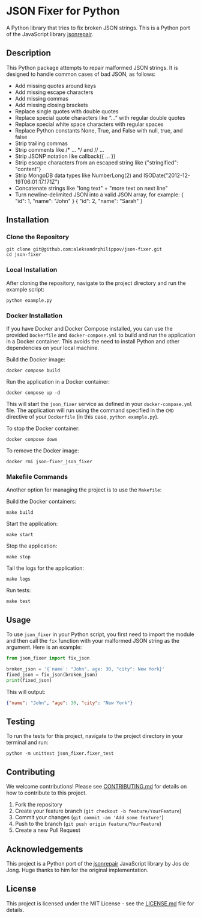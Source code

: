 # JSON Fixer for Python

A Python library that tries to fix broken JSON strings. This is a Python port of the JavaScript
library [jsonrepair](https://github.com/josdejong/jsonrepair).

## Description

This Python package attempts to repair malformed JSON strings. It is designed to handle common cases of bad JSON, as
follows:

- Add missing quotes around keys
- Add missing escape characters
- Add missing commas
- Add missing closing brackets
- Replace single quotes with double quotes
- Replace special quote characters like “...” with regular double quotes
- Replace special white space characters with regular spaces
- Replace Python constants None, True, and False with null, true, and false
- Strip trailing commas
- Strip comments like /* ... */ and // ...
- Strip JSONP notation like callback({ ... })
- Strip escape characters from an escaped string like {"stringified": "content"}
- Strip MongoDB data types like NumberLong(2) and ISODate("2012-12-19T06:01:17.171Z")
- Concatenate strings like "long text" + "more text on next line"
- Turn newline-delimited JSON into a valid JSON array, for example:
  { "id": 1, "name": "John" }
  { "id": 2, "name": "Sarah" }

## Installation

### Clone the Repository

```shell
git clone git@github.com:aleksandrphilippov/json-fixer.git
cd json-fixer
```

### Local Installation

After cloning the repository, navigate to the project directory and run the example script:

```shell
python example.py
```

### Docker Installation

If you have Docker and Docker Compose installed, you can use the provided `Dockerfile` and `docker-compose.yml` to build
and run the application in a Docker container. This avoids the need to install Python and other dependencies on your
local machine.

Build the Docker image:

```shell
docker compose build
```

Run the application in a Docker container:

```shell
docker compose up -d
```

This will start the `json_fixer` service as defined in your `docker-compose.yml` file. The application will run using
the command specified in the `CMD` directive of your `Dockerfile` (in this case, `python example.py`).

To stop the Docker container:

```shell
docker compose down
```

To remove the Docker image:

```shell
docker rmi json-fixer_json_fixer
```

### Makefile Commands

Another option for managing the project is to use the `Makefile`:

Build the Docker containers:

```shell
make build
```

Start the application:

```shell
make start
```

Stop the application:

```shell
make stop
```

Tail the logs for the application:

```shell
make logs
```

Run tests:

```shell
make test
```

## Usage

To use `json_fixer` in your Python script, you first need to import the module and then call the `fix` function with
your malformed JSON string as the argument. Here is an example:

```python
from json_fixer import fix_json

broken_json = '{`name`: "John", age: 30, "city": New York}'
fixed_json = fix_json(broken_json)
print(fixed_json)
```

This will output:

```json
{"name": "John", "age": 30, "city": "New York"}
```

## Testing

To run the tests for this project, navigate to the project directory in your terminal and run:

```shell
python -m unittest json_fixer.fixer_test
```

## Contributing

We welcome contributions! Please see [CONTRIBUTING.md](CONTRIBUTING.md) for details on how to contribute to this
project.

1. Fork the repository
2. Create your feature branch (`git checkout -b feature/YourFeature`)
3. Commit your changes (`git commit -am 'Add some feature'`)
4. Push to the branch (`git push origin feature/YourFeature`)
5. Create a new Pull Request

## Acknowledgements

This project is a Python port of the [jsonrepair](https://github.com/josdejong/jsonrepair) JavaScript library by Jos de
Jong. Huge thanks to him for the original implementation.

## License

This project is licensed under the MIT License - see the [LICENSE.md](LICENSE.md) file for details.
